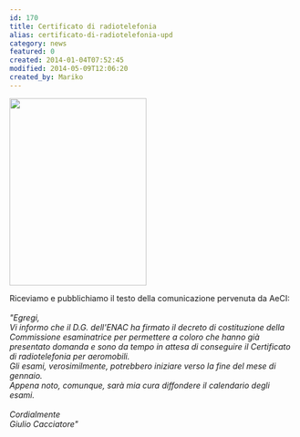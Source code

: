 ```yaml
---
id: 170
title: Certificato di radiotelefonia
alias: certificato-di-radiotelefonia-upd
category: news
featured: 0
created: 2014-01-04T07:52:45
modified: 2014-05-09T12:06:20
created_by: Mariko
---
```

<p>
 <img border="0" class="baiaimgleft" height="329" src="images/stories/headphone.png" width="240"/>
</p>
<p>
 Riceviamo e pubblichiamo il testo della comunicazione pervenuta da AeCI:
 <br/>
 <br/>
 <em>
  "Egregi,
 </em>
 <br/>
 <em>
  Vi informo che il D.G. dell'ENAC ha firmato il decreto di costituzione della Commissione esaminatrice per permettere a coloro che hanno già presentato domanda e sono da tempo in attesa di conseguire il Certificato di radiotelefonia per aeromobili.
 </em>
 <br/>
 <em>
  Gli esami, verosimilmente, potrebbero iniziare verso la fine del mese di gennaio.
 </em>
 <br/>
 <em>
  Appena noto, comunque, sarà mia cura diffondere il calendario degli esami.
 </em>
 <br/>
 <em>
  <br/>
  Cordialmente
 </em>
 <br/>
 <em>
  Giulio Cacciatore"
 </em>
</p>
